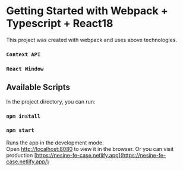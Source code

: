 # Getting Started with Webpack + Typescript + React18

This project was created with webpack and uses above technologies.
### `Context API`
### `React Window`

## Available Scripts

In the project directory, you can run:

### `npm install`
### `npm start`

Runs the app in the development mode.\
Open [http://localhost:8080](http://localhost:8080) to view it in the browser.
Or you can visit production [https://nesine-fe-case.netlify.app](https://nesine-fe-case.netlify.app/)
